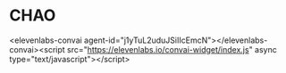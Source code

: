 # CHAO
&lt;elevenlabs-convai agent-id="j1yTuL2uduJSiIIcEmcN">&lt;/elevenlabs-convai>&lt;script src="https://elevenlabs.io/convai-widget/index.js" async type="text/javascript">&lt;/script>
